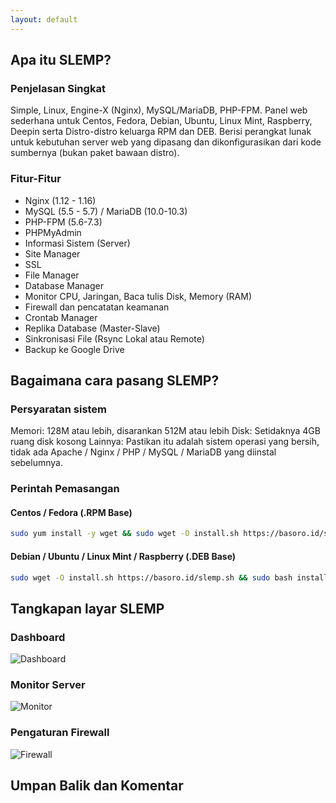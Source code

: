 ```yaml
---
layout: default
---
```


<section id="features"></section>
  
## Apa itu SLEMP?

### Penjelasan Singkat
Simple, Linux, Engine-X (Nginx), MySQL/MariaDB, PHP-FPM. Panel web sederhana untuk Centos, Fedora, Debian, Ubuntu, Linux Mint, Raspberry, Deepin serta Distro-distro keluarga RPM dan DEB. Berisi perangkat lunak untuk kebutuhan server web yang dipasang dan dikonfigurasikan dari kode sumbernya (bukan paket bawaan distro). 

### Fitur-Fitur
* Nginx (1.12 - 1.16)
* MySQL (5.5 - 5.7) / MariaDB (10.0-10.3)
* PHP-FPM (5.6-7.3)
* PHPMyAdmin
* Informasi Sistem (Server)
* Site Manager
* SSL
* File Manager
* Database Manager
* Monitor CPU, Jaringan, Baca tulis Disk, Memory (RAM)
* Firewall dan pencatatan keamanan
* Crontab Manager
* Replika Database (Master-Slave)
* Sinkronisasi File (Rsync Lokal atau Remote)
* Backup ke Google Drive

<section id="install"></section>
  
## Bagaimana cara pasang SLEMP?
### Persyaratan sistem
Memori: 128M atau lebih, disarankan 512M atau lebih
Disk: Setidaknya 4GB ruang disk kosong
Lainnya: Pastikan itu adalah sistem operasi yang bersih, tidak ada Apache / Nginx / PHP / MySQL / MariaDB yang diinstal sebelumnya.

### Perintah Pemasangan

#### Centos / Fedora (.RPM Base)

```bash
sudo yum install -y wget && sudo wget -O install.sh https://basoro.id/slemp.sh && sudo bash install.sh
````
#### Debian / Ubuntu / Linux Mint / Raspberry (.DEB Base)

```bash
sudo wget -O install.sh https://basoro.id/slemp.sh && sudo bash install.sh
````

<section id="screenshot"></section>

## Tangkapan layar SLEMP

### Dashboard

![Dashboard](https://raw.githubusercontent.com/basoro/slemp.basoro.id/master/slemp.png)

### Monitor Server

![Monitor](https://raw.githubusercontent.com/basoro/slemp.basoro.id/master/monitor.png)

### Pengaturan Firewall

![Firewall](https://raw.githubusercontent.com/basoro/slemp.basoro.id/master/firewall.png)


## Umpan Balik dan Komentar

